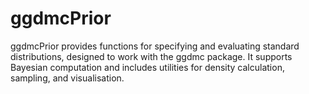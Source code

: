 # ggdmcPrior
ggdmcPrior provides functions for specifying and evaluating standard distributions, designed to work with the ggdmc package. It supports Bayesian computation and includes utilities for density calculation, sampling, and visualisation.
